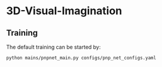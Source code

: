 # 3D-Visual-Imagination

## Training

The default training can be started by: 

```bash
python mains/pnpnet_main.py configs/pnp_net_configs.yaml
```
